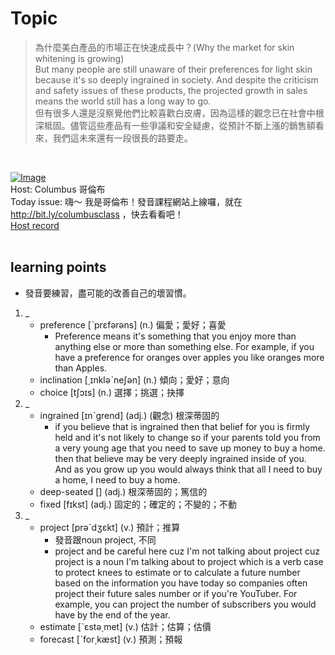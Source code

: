 # Topic

> 為什麼美白產品的市場正在快速成長中？(Why the market for skin whitening is growing) <br>
> But many people are still unaware of their preferences for light skin because it's so deeply ingrained in society. And despite the criticism and safety issues of these products, the projected growth in sales means the world still has a long way to go. <br>
> 但有很多人還是沒察覺他們比較喜歡白皮膚，因為這樣的觀念已在社會中根深柢固。儘管這些產品有一些爭議和安全疑慮，從預計不斷上漲的銷售額看來，我們這未來還有一段很長的路要走。

 <br>

[![Image](https://cdn.voicetube.com/assets/thumbnails/Cjzvvgmg1NU.jpg)](https://www.youtube.com/embed/Cjzvvgmg1NU?rel=0&showinfo=0&cc_load_policy=0&controls=1&autoplay=1&iv_load_policy=3&playsinline=1&wmode=transparent&start=341&end=356&enablejsapi=1&origin=https://tw.voicetube.com&widgetid=1)<br>
Host: Columbus 哥倫布
<br>Today issue: 嗨～ 我是哥倫布！發音課程網站上線囉，就在  http://bit.ly/columbusclass ，快去看看吧！
<br>
[Host record](https://cdn.voicetube.com/tmp/everyday_records/10155338087225016/2843.mp3)
<br><br>
## learning points
* 發音要練習，盡可能的改善自己的壞習慣。
1. _
	* preference [ˋprɛfərəns] (n.) 偏愛；愛好；喜愛
        - Preference means it's something that you enjoy more than anything else or more than something else. For example, if you have a preference for oranges over apples you like oranges more than Apples.
	* inclination [͵ɪnkləˋneʃən] (n.) 傾向；愛好；意向
	* choice [tʃɔɪs] (n.) 選擇；挑選；抉擇
2. _
	* ingrained [ɪnˋgrend] (adj.) (觀念) 根深蒂固的
        - if you believe that is ingrained then that belief for you is firmly held and it's not likely to change so if your parents told you from a very young age that you need to save up money to buy a home. then that believe may be very deeply ingrained inside of you. And as you grow up you would always think that all I need to buy a home, I need to buy a home.
	* deep-seated [] (adj.) 根深蒂固的；篤信的
	* fixed [fɪkst] (adj.) 固定的；確定的；不變的；不動
3. _
	* project [prəˋdʒɛkt] (v.) 預計；推算
        - 發音跟noun project, 不同
        - project and be careful here cuz I'm not talking about project cuz project is a noun I'm talking about to project which is a verb case to protect knees to estimate or to calculate a future number based on the information you have today so companies often project their future sales number or if you're YouTuber. For example, you can project the number of subscribers you would have by the end of the year.
	* estimate  [ˋɛstə͵met] (v.) 估計；估算；估價
	* forecast [ˋfor͵kæst] (v.) 預測；預報
